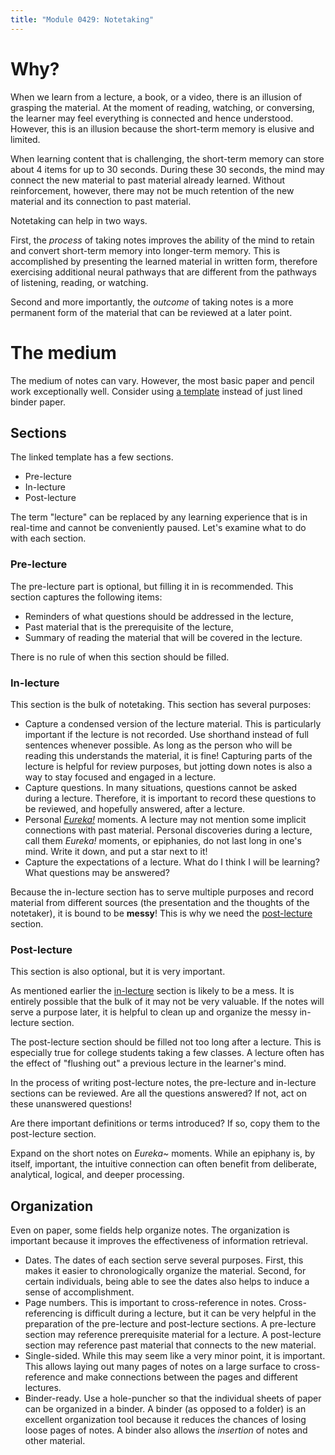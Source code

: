 ```yaml
---
title: "Module 0429: Notetaking"
---
```


# Why?

When we learn from a lecture, a book, or a video, there is an illusion of grasping the material. At the moment of reading, watching, or conversing, the learner may feel everything is connected and hence understood. However, this is an illusion because the short-term memory is elusive and limited.

When learning content that is challenging, the short-term memory can store about 4 items for up to 30 seconds. During these 30 seconds, the mind may connect the new material to past material already learned. Without reinforcement, however, there may not be much retention of the new material and its connection to past material.

Notetaking can help in two ways. 

First, the *process* of taking notes improves the ability of the mind to retain and convert short-term memory into longer-term memory. This is accomplished by presenting the learned material in written form, therefore exercising additional neural pathways that are different from the pathways of listening, reading, or watching.

Second and more importantly, the *outcome* of taking notes is a more permanent form of the material that can be reviewed at a later point. 

# The medium

The medium of notes can vary. However, the most basic paper and pencil work exceptionally well. Consider using [a template](blank.pdf) instead of just lined binder paper.

## Sections

The linked template has a few sections.

* Pre-lecture
* In-lecture
* Post-lecture

The term "lecture" can be replaced by any learning experience that is in real-time and cannot be conveniently paused. Let's examine what to do with each section.

### Pre-lecture

The pre-lecture part is optional, but filling it in is recommended. This section captures the following items:

* Reminders of what questions should be addressed in the lecture,
* Past material that is the prerequisite of the lecture,
* Summary of reading the material that will be covered in the lecture.

There is no rule of when this section should be filled. 

### In-lecture

This section is the bulk of notetaking. This section has several purposes:

* Capture a condensed version of the lecture material. This is particularly important if the lecture is not recorded. Use shorthand instead of full sentences whenever possible. As long as the person who will be reading this understands the material, it is fine! Capturing parts of the lecture is helpful for review purposes, but jotting down notes is also a way to stay focused and engaged in a lecture. 
* Capture questions. In many situations, questions cannot be asked during a lecture. Therefore, it is important to record these questions to be reviewed, and hopefully answered, after a lecture.
* Personal [*Eureka!*](https://www.psychologytoday.com/us/blog/somebodies-and-nobodies/201207/eureka-epiphany-and-enlightenment) moments. A lecture may not mention some implicit connections with past material. Personal discoveries during a lecture, call them *Eureka!* moments, or epiphanies, do not last long in one's mind. Write it down, and put a star next to it!
* Capture the expectations of a lecture. What do I think I will be learning? What questions may be answered? 

Because the in-lecture section has to serve multiple purposes and record material from different sources (the presentation and the thoughts of the notetaker), it is bound to be **messy**!  This is why we need the [post-lecture](#post-lecture) section.

### Post-lecture

This section is also optional, but it is very important.

As mentioned earlier the [in-lecture](#in-lsecture) section is likely to be a mess. It is entirely possible that the bulk of it may not be very valuable. If the notes will serve a purpose later, it is helpful to clean up and organize the messy in-lecture section.

The post-lecture section should be filled not too long after a lecture. This is especially true for college students taking a few classes. A lecture often has the effect of "flushing out" a previous lecture in the learner's mind. 

In the process of writing post-lecture notes, the pre-lecture and in-lecture sections can be reviewed. Are all the questions answered? If not, act on these unanswered questions! 

Are there important definitions or terms introduced? If so, copy them to the post-lecture section.

Expand on the short notes on *Eureka~* moments. While an epiphany is, by itself, important, the intuitive connection can often benefit from deliberate, analytical, logical, and deeper processing.

## Organization

Even on paper, some fields help organize notes. The organization is important because it improves the effectiveness of information retrieval.

* Dates. The dates of each section serve several purposes. First, this makes it easier to chronologically organize the material. Second, for certain individuals, being able to see the dates also helps to induce a sense of accomplishment.
* Page numbers. This is important to cross-reference in notes. Cross-referencing is difficult during a lecture, but it can be very helpful in the preparation of the pre-lecture and post-lecture sections. A pre-lecture section may reference prerequisite material for a lecture. A post-lecture section may reference past material that connects to the new material.
* Single-sided. While this may seem like a very minor point, it is important. This allows laying out many pages of notes on a large surface to cross-reference and make connections between the pages and different lectures.
* Binder-ready. Use a hole-puncher so that the individual sheets of paper can be organized in a binder. A binder (as opposed to a folder) is an excellent organization tool because it reduces the chances of losing loose pages of notes. A binder also allows the *insertion* of notes and other material.


